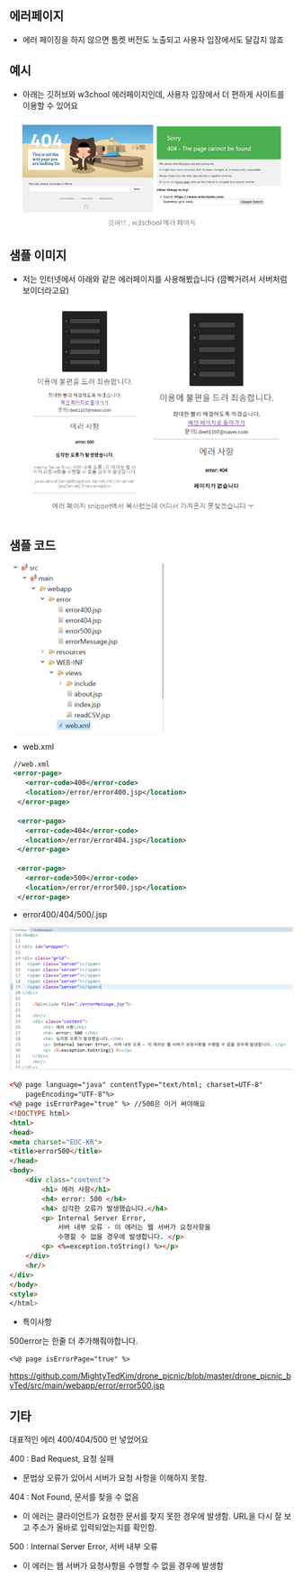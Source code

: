 


## 에러페이지

- 에러 페이징을 하지 않으면 톰켓 버전도 노출되고 사용자 입장에서도 달갑지 않죠



## 예시

- 아래는 깃허브와 w3chool 에러페이지인데, 사용자 입장에서 더 편하게 사이트를 이용할 수 있어요

![errorPage_1](https://raw.githubusercontent.com/MightyTedKim/studyResource/master/images/errorPage_1.png)


## 샘플 이미지

- 저는 인터넷에서 아래와 같은 에러페이지를 사용해봤습니다 (깜빡거려서 서버처럼 보이더라고요)

![errorPage_1](https://raw.githubusercontent.com/MightyTedKim/studyResource/master/images/errorPage_2.png)

## 샘플 코드

![errorPage_1](https://raw.githubusercontent.com/MightyTedKim/studyResource/master/images/errorPage_3.png)

- web.xml

```xml
 //web.xml
 <error-page>
  	<error-code>400</error-code>
 	<location>/error/error400.jsp</location> 
  </error-page>

  <error-page>
  	<error-code>404</error-code>
 	<location>/error/error404.jsp</location> 
  </error-page>

  <error-page>
  	<error-code>500</error-code>
 	<location>/error/error500.jsp</location> 
  </error-page>
```

- error400/404/500/.jsp

![errorPage_1](https://raw.githubusercontent.com/MightyTedKim/studyResource/master/images/errorPage_4.png)

```html
<%@ page language="java" contentType="text/html; charset=UTF-8"
    pageEncoding="UTF-8"%>
<%@ page isErrorPage="true" %> //500은 이거 써야해요
<!DOCTYPE html>
<html>
<head>
<meta charset="EUC-KR">
<title>error500</title>
</head>
<body>
	<div class="content">
		<h1> 에러 사항</h1>
		<h4> error: 500 </h4>
		<h4> 심각한 오류가 발생했습니다.</h4>
		<p>	Internal Server Error, 
            서버 내부 오류 - 이 에러는 웹 서버가 요청사항을 
            수행할 수 없을 경우에 발생합니다. </p>
		<p> <%=exception.toString() %></p>
	</div>
	<hr/>
</div>  
</body>
<style>
</html>
```



- 특이사항

500error는 한줄 더 추가해줘야합니다.

```
<%@ page isErrorPage="true" %>	
```

<https://github.com/MightyTedKim/drone_picnic/blob/master/drone_picnic_byTed/src/main/webapp/error/error500.jsp>



## 기타

대표적인 에러 400/404/500 만 넣었어요

400 : Bad Request, 요청 실패 

- 문법상 오류가 있어서 서버가 요청 사항을 이해하지 못함. 

404 :  Not Found, 문서를 찾을 수 없음

- 이 에러는 클라이언트가 요청한 문서를 찾지 못한 경우에 발생함. URL을 다시 잘 보고 주소가 올바로 입력되었는지를 확인함.

500 :  Internal Server Error, 서버 내부 오류

- 이 에러는 웹 서버가 요청사항을 수행할 수 없을 경우에 발생함 




<div id="wrapper">
<div class="grid">
  <span class="server"></span>
  <span class="server"></span>
  <span class="server"></span>
  <span class="server"></span>
  <span class="server"></span>
</div
